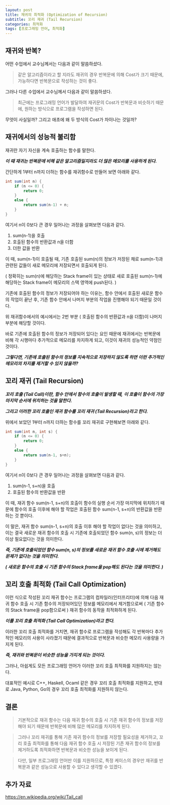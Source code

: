 ```yaml
---
layout: post
title: 재귀의 최적화 (Optimization of Recursion)
subtitle: 꼬리 재귀 (Tail Recursion)
categories: 최적화
tags: [프로그래밍 언어, 최적화]
---
```


## 재귀와 반복?
어떤 수업에서 교수님께서는 다음과 같이 말씀하셨다.  
> 같은 알고리즘이라고 할 지라도 
> 재귀의 경우 반복문에 의해 Cost가 크기 때문에,
> 가능하다면 반복문으로 작성하는 것이 좋다.  

그러나 다른 수업에서 교수님께서 다음과 같이 말씀하셨다.
> 최근에는 프로그래밍 언어가 발달하여 
> 재귀문의 Cost가 반복문과 비슷하기 때문에, 
> 원하는 방식으로 프로그램을 작성하면 된다.

무엇이 사실일까? 
그리고 애초에 왜 두 방식의 Cost가 차이나는 것일까? 

## 재귀에서의 성능적 불리함
재귀란 자기 자신을 계속 호출하는 함수를 말한다.

***이 때 재귀는 반복문에 비해 같은 알고리즘일지라도 더 많은 메모리를 사용하게 된다.***

간단하게 1부터 n까지 더하는 함수를
    재귀함수로 만들어 보면 아래와 같다.  
```java
int sum(int n) {
    if (n <= 0) {
        return 0;
    }
    else {
        return sum(n-1) + n;
    }
}
```
여기서 n이 0보다 큰 경우 일어나는 과정을 살펴보면 다음과 같다.
1. sum(n-1)을 호출
2. 호출된 함수의 반환값과 n을 더함
3. 더한 값을 반환  

이 때, sum(n-1)이 호출될 때, 기존 호출된 sum(n)의 정보가 저장된 채로
    sum(n-1)과 관련된 값들이 새로 메모리에 저장되면서 호출되게 된다.

( 정확히는 sum(n)에 해당하는 Stack frame이 있는 상태로 
    새로 호출된 sum(n-1)에 해당하는 Stack frame이 
    메모리의 스택 영역에 push된다. )

기존에 호출된 함수의 정보가 저장되어야 하는 이유는,
    함수 안에서 호출된 새로운 함수의 작업이 끝난 후, 
    기존 함수 안에서 나머지 부분의 작업을 진행해야 되기 때문일 것이다.

위 재귀함수에서의 예시에서는 2번 부분 ( 호출된 함수의 반환값과 n을 더함)이
    나머지 부분에 해당할 것이다.

바로 기존에 호출된 함수의 정보가 저장되어 있다는 요인 때문에
    재귀에서는 반복문에 비해 각 시행마다 추가적으로 메모리를 차지하게 되고,
    이것이 재귀의 성능적인 약점인 것이다.

***그렇다면, 기존에 호출된 함수의 정보를 지속적으로 저장하지 않도록 하면***
    ***이런 추가적인 메모리의 차지를 제거할 수 있지 않을까?***

## 꼬리 재귀 (Tail Recursion)
***꼬리 호출 (Tail Call)이란, 함수 안에서 함수의 호출이 발생할 때,***
    ***이 호출이 함수의 가장 마지막 순서에 위치하는 것을 말한다.***

***그리고 이러한 꼬리 호출인 재귀 함수를 꼬리 재귀 (Tail Recursion)라고 한다.***

위에서 보았던 1부터 n까지 더하는 함수를 꼬리 재귀로 구현해보면 아래와 같다.
```java
int sum(int n, int s) {
    if (n <= 0) {
        return 0;
    }
    else {
        return sum(n-1, s+n);
    }
}
```
여기서 n이 0보다 큰 경우 일어나는 과정을 살펴보면 다음과 같다.
1. sum(n-1, s+n)을 호출
2. 호출된 함수의 반환값을 반환

이 때, 재귀 함수 sum(n-1, s+n)의 호출이 함수의 실행 순서 가장 마지막에 위치하기 때문에
    함수의 호출 이후에 해야 할 작업은 호출된 함수 sum(n-1, s+n)의 반환값을 반환하는 것 뿐이다.

이 말은, 재귀 함수 sum(n-1, s+n)의 호출 이후 해야 할 작업이 없다는 것을 의미하고,
    이는 결국 새로운 재귀 함수의 호출 시 기존에 호출되었던 함수 sum(n, s)의 정보는
    더 이상 필요없다는 것을 의미한다.

***즉, 기존에 호출되었던 함수 sum(n, s)의 정보를 새로운 재귀 함수 호출 시에 제거해도***
    ***문제가 없다는 것을 의미한다.***

***( 새로운 함수의 호출 시 기존 함수의 Stack frame을 pop해도 된다는 것을 의미한다. )***

## 꼬리 호출 최적화 (Tail Call Optimization)
이런 식으로 작성된 꼬리 재귀 함수는 
    프로그램의 컴파일러(인터프리터)에 의해 다음 재귀 함수 호출 시
    기존 함수의 저장되어있던 정보를 메모리에서 제거함으로써
    ( 기존 함수의 Stack frame을 pop함으로써 )
    재귀 함수의 동작을 최적화하게 된다.

***이를 꼬리 호출 최적화 (Tail Call Optimization)라고 한다.***

이러한 꼬리 호출 최적화를 거치면, 재귀 함수로 프로그램을 작성해도
    각 반복마다 추가적인 메모리의 사용이 사라졌기 때문에
    결과적으로 반복문과 비슷한 메모리 사용량을 가지게 된다.

***즉, 재귀와 반복문이 비슷한 성능을 가지게 되는 것이다.***

그러나, 아쉽게도 모든 프로그래밍 언어가 이러한 꼬리 호출 최적화를 지원하지는 않는다.

대표적인 예시로 C++, Haskell, Ocaml 같은 경우 꼬리 호출 최적화를 지원하고,
반대로 Java, Python, Go의 경우 꼬리 호출 최적화를 지원하지 않는다.

## 결론
>기본적으로 재귀 함수는 다음 재귀 함수의 호출 시 기존 재귀 함수의 정보를 저장해야 되기 때문에
    반복문에 비해 많은 메모리를 차지하게 된다.

>그러나 꼬리 재귀를 통해 기존 재귀 함수의 정보를 저장할 필요성을 제거하고,
    꼬리 호출 최적화를 통해 다음 재귀 함수 호출 시 저장된 기존 재귀 함수의 정보를 제거하도록 최적화하면
    반복문과 비슷한 성능을 보이게 된다.

>다만, 일부 프로그래밍 언어만 이를 지원하므로, 특정 케이스의 경우만 재귀를 반복문과 
    같은 성능으로 사용할 수 있다고 생각할 수 있겠다.

## 추가 자료
<https://en.wikipedia.org/wiki/Tail_call>